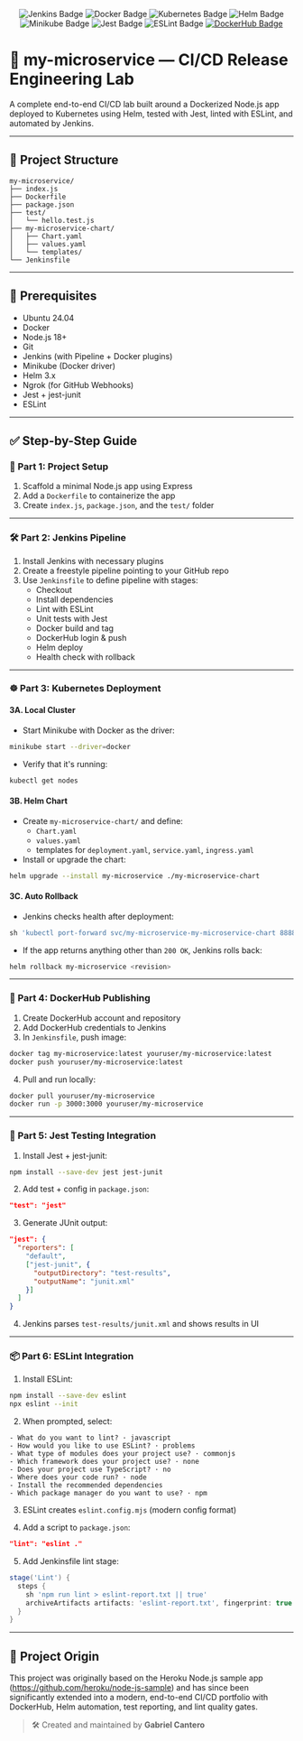 <p align="center">
  <img src="https://img.shields.io/badge/Jenkins-CI%2FCD-red?logo=jenkins&logoColor=white" alt="Jenkins Badge"/>
  <img src="https://img.shields.io/badge/Docker-Container-blue?logo=docker&logoColor=white" alt="Docker Badge"/>
  <img src="https://img.shields.io/badge/Kubernetes-Orchestration-326ce5?logo=kubernetes&logoColor=white" alt="Kubernetes Badge"/>
  <img src="https://img.shields.io/badge/Helm-K8s%20Package%20Manager-0f1689?logo=helm&logoColor=white" alt="Helm Badge"/>
  <img src="https://img.shields.io/badge/Minikube-Local%20Cluster-yellow?logo=minikube&logoColor=black" alt="Minikube Badge"/>
  <img src="https://img.shields.io/badge/Tests-Passing-brightgreen?logo=jest&logoColor=white" alt="Jest Badge"/>
  <img src="https://img.shields.io/badge/Lint-Clean-success?logo=eslint&logoColor=white" alt="ESLint Badge"/>
  <a href="https://hub.docker.com/r/aithrien/my-microservice" target="_blank">
    <img src="https://img.shields.io/badge/DockerHub-View%20Image-blue?logo=docker&logoColor=white" alt="DockerHub Badge"/>
  </a>
</p>

# 🧪 my-microservice — CI/CD Release Engineering Lab

A complete end-to-end CI/CD lab built around a Dockerized Node.js app deployed to Kubernetes using Helm, tested with Jest, linted with ESLint, and automated by Jenkins.

---

## 📁 Project Structure

```
my-microservice/
├── index.js
├── Dockerfile
├── package.json
├── test/
│   └── hello.test.js
├── my-microservice-chart/
│   ├── Chart.yaml
│   ├── values.yaml
│   └── templates/
└── Jenkinsfile
```

---

## 🚀 Prerequisites

- Ubuntu 24.04
- Docker
- Node.js 18+
- Git
- Jenkins (with Pipeline + Docker plugins)
- Minikube (Docker driver)
- Helm 3.x
- Ngrok (for GitHub Webhooks)
- Jest + jest-junit
- ESLint

---

## ✅ Step-by-Step Guide

### 🔧 Part 1: Project Setup

1. Scaffold a minimal Node.js app using Express
2. Add a `Dockerfile` to containerize the app
3. Create `index.js`, `package.json`, and the `test/` folder

---

### 🛠️ Part 2: Jenkins Pipeline

1. Install Jenkins with necessary plugins  
2. Create a freestyle pipeline pointing to your GitHub repo  
3. Use `Jenkinsfile` to define pipeline with stages:
   - Checkout
   - Install dependencies
   - Lint with ESLint
   - Unit tests with Jest
   - Docker build and tag
   - DockerHub login & push
   - Helm deploy
   - Health check with rollback

---

### ☸️ Part 3: Kubernetes Deployment

#### 3A. Local Cluster
- Start Minikube with Docker as the driver:
```bash
minikube start --driver=docker
```
- Verify that it's running:
```bash
kubectl get nodes
```

#### 3B. Helm Chart
- Create `my-microservice-chart/` and define:
  - `Chart.yaml`
  - `values.yaml`
  - templates for `deployment.yaml`, `service.yaml`, `ingress.yaml`
- Install or upgrade the chart:
```bash
helm upgrade --install my-microservice ./my-microservice-chart
```

#### 3C. Auto Rollback
- Jenkins checks health after deployment:
```groovy
sh 'kubectl port-forward svc/my-microservice-my-microservice-chart 8888:3000 &'
```
- If the app returns anything other than `200 OK`, Jenkins rolls back:
```bash
helm rollback my-microservice <revision>
```

---

### 🐳 Part 4: DockerHub Publishing

1. Create DockerHub account and repository
2. Add DockerHub credentials to Jenkins
3. In `Jenkinsfile`, push image:
```bash
docker tag my-microservice:latest youruser/my-microservice:latest
docker push youruser/my-microservice:latest
```
4. Pull and run locally:
```bash
docker pull youruser/my-microservice
docker run -p 3000:3000 youruser/my-microservice
```

---

### 🧪 Part 5: Jest Testing Integration

1. Install Jest + jest-junit:
```bash
npm install --save-dev jest jest-junit
```

2. Add test + config in `package.json`:
```json
"test": "jest"
```

3. Generate JUnit output:
```json
"jest": {
  "reporters": [
    "default",
    ["jest-junit", {
      "outputDirectory": "test-results",
      "outputName": "junit.xml"
    }]
  ]
}
```

4. Jenkins parses `test-results/junit.xml` and shows results in UI

---

### 📦 Part 6: ESLint Integration

1. Install ESLint:
```bash
npm install --save-dev eslint
npx eslint --init
```

2. When prompted, select:
```
- What do you want to lint? · javascript
- How would you like to use ESLint? · problems
- What type of modules does your project use? · commonjs
- Which framework does your project use? · none
- Does your project use TypeScript? · no
- Where does your code run? · node
- Install the recommended dependencies
- Which package manager do you want to use? · npm
```

3. ESLint creates `eslint.config.mjs` (modern config format)

4. Add a script to `package.json`:
```json
"lint": "eslint ."
```

5. Add Jenkinsfile lint stage:
```groovy
stage('Lint') {
  steps {
    sh 'npm run lint > eslint-report.txt || true'
    archiveArtifacts artifacts: 'eslint-report.txt', fingerprint: true
  }
}
```

---

## 🧭 Project Origin

This project was originally based on the Heroku Node.js sample app (https://github.com/heroku/node-js-sample) and has since been significantly extended into a modern, end-to-end CI/CD portfolio with DockerHub, Helm automation, test reporting, and lint quality gates.

> 🛠️ Created and maintained by **Gabriel Cantero**
